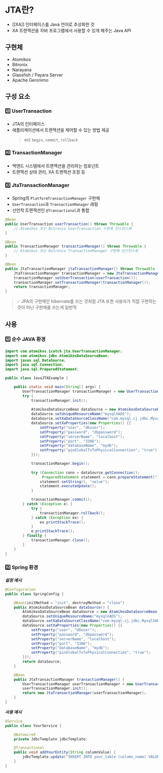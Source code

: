 # JTA란?
- [[XA]] 인터페이스를 Java 언어로 추상화한 것
- XA 트랜잭션을 자바 프로그램에서 사용할 수 있게 해주는 Java API
## 구현체
- Atomikos
- Bitronix
- Narayana
- Glassfish / Payara Server
- Apache Geronimo
## 구성 요소
### 1️⃣ UserTransaction
- JTA의 인터페이스
- 애플리케이션에서 트랜잭션을 제어할 수 있는 방법 제공
	> ex) `begin`, `commit`, `rollback`
### 2️⃣ TransactionManager
- 백엔드 시스템에서 트랜잭션을 관리하는 컴포넌트
- 트랜잭션 상태 관리, XA 트랜잭션 조정 등
### 3️⃣ JtaTransactionManager
- Spring의 `PlatformTransactionManager` 구현체
- `UserTransaction`과 `TransactionManager` 래핑
- 선언적 트랜잭션인 `@Transactional`과 통합

```java
@Bean
public UserTransaction userTransaction() throws Throwable {
    // Atomikos 또는 Bitronix UserTransaction 구현체 인스턴스화
}

@Bean
public TransactionManager transactionManager() throws Throwable {
    // Atomikos 또는 Bitronix TransactionManager 구현체 인스턴스화
}

@Bean
public JtaTransactionManager jtaTransactionManager() throws Throwable {
    JtaTransactionManager transactionManager = new JtaTransactionManager();
    transactionManager.setUserTransaction(userTransaction());
    transactionManager.setTransactionManager(transactionManager());
    return transactionManager;
}
```


> 💡 JPA의 구현체인 hibernate를 쓰는 것처럼 JTA 또한 사용자가 직접 구현하는 것이 아닌 구현체를 쓰는게 일반적
## 사용
### 1️⃣ 순수 JAVA 환경
```java
import com.atomikos.icatch.jta.UserTransactionManager;
import com.atomikos.jdbc.AtomikosDataSourceBean;
import javax.sql.DataSource;
import java.sql.Connection;
import java.sql.PreparedStatement;

public class JavaJTAExample {

    public static void main(String[] args) {
        UserTransactionManager transactionManager = new UserTransactionManager();
        try {
            transactionManager.init();
            
            AtomikosDataSourceBean dataSource = new AtomikosDataSourceBean();
            dataSource.setUniqueResourceName("mysqlXADS");
            dataSource.setXaDataSourceClassName("com.mysql.cj.jdbc.MysqlXADataSource");
            dataSource.setXaProperties(new Properties() {{
                setProperty("user", "dbuser");
                setProperty("password", "dbpassword");
                setProperty("serverName", "localhost");
                setProperty("port", "3306");
                setProperty("databaseName", "mydb");
                setProperty("pinGlobalTxToPhysicalConnection", "true");
            }});

            transactionManager.begin();
            
            try (Connection conn = dataSource.getConnection();
                 PreparedStatement statement = conn.prepareStatement("INSERT INTO your_table (column_name) VALUES (?)")) {
                statement.setString(1, "value");
                statement.executeUpdate();
            }

            transactionManager.commit();
        } catch (Exception e) {
            try {
                transactionManager.rollback();
            } catch (Exception ex) {
                ex.printStackTrace();
            }
            e.printStackTrace();
        } finally {
            transactionManager.close();
        }
    }
}
```
### 2️⃣ Spring 환경
***설정 예시***
```java
@Configuration
public class SpringConfig {

    @Bean(initMethod = "init", destroyMethod = "close")
    public AtomikosDataSourceBean dataSource() {
        AtomikosDataSourceBean dataSource = new AtomikosDataSourceBean();
        dataSource.setUniqueResourceName("mysqlXADS");
        dataSource.setXaDataSourceClassName("com.mysql.cj.jdbc.MysqlXADataSource");
        dataSource.setXaProperties(new Properties() {{
            setProperty("user", "dbuser");
            setProperty("password", "dbpassword");
            setProperty("serverName", "localhost");
            setProperty("port", "3306");
            setProperty("databaseName", "mydb");
            setProperty("pinGlobalTxToPhysicalConnection", "true");
        }});
        return dataSource;
    }

    @Bean
    public JtaTransactionManager transactionManager() {
        UserTransactionManager userTransactionManager = new UserTransactionManager();
        userTransactionManager.init();
        return new JtaTransactionManager(userTransactionManager);
    }
}
```
***사용 예시***
```java
@Service
public class YourService {

    @Autowired
    private JdbcTemplate jdbcTemplate;

    @Transactional
    public void addYourEntity(String columnValue) {
        jdbcTemplate.update("INSERT INTO your_table (column_name) VALUES (?)", columnValue);
    }
}
```